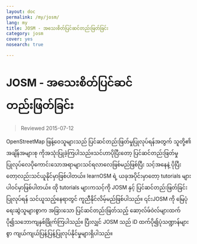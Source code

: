 ```yaml
---
layout: doc
permalink: /my/josm/
lang: my
title: JOSM - အသေးစိတ်ပြင်ဆင်တည်းဖြတ်ခြင်း
category: josm
cover: yes
nosearch: true

---
```


JOSM - အသေးစိတ်ပြင်ဆင်တည်းဖြတ်ခြင်း
================

> Reviewed 2015-07-12  

OpenStreetMap ဖြန့်ဝေသူများသည် ပြင်ဆင်တည်းဖြတ်မှုပြုလုပ်ရန်အတွက် သူတို့၏ အချိန်အများစု ကိုအသုံးပြုခဲ့ကြပါသည်။သင်ဟာပိုပြီးတော့
ပြင်ဆင်တည်းဖြတ်မှုပြုလုပ်လေပိုကောင်းသောအရာများသင်ရလာလေဖြစ်မည်ဖြစ်ပြီး သင့်အနေနဲ့ ပိုပြီး တော့လည်းသင်ယူနိုင်မှာဖြစ်ပါတယ်။ learnOSM ရဲ့ ယခုအပိုင်းမှာတော့
tutorials များပါဝင်မှာဖြစ်ပါတယ်။ ထို tutorials များကသင့်ကို JOSM နှင့် ပြင်ဆင်တည်းဖြတ်ခြင်း ပြုလုပ်ရန် သင်ယူသည့်နေရာတွင် ကူညီနိုင်လိမ့်မည်ဖြစ်ပါသည်။ ၎င်းJOSM ကို မြေပုံရေးဆွဲသူများစွာက အခြားသော ပြင်ဆင်တည်းဖြတ်သည့် ဆော့လ်ဖ်ဝဲလ်များထက်ပို၍သဘောကျနှစ်ခြိုက်ကြပါသည်။ ပြီးလျှင် JOSM သည် iD ထက်ပို၍ပုံသဏ္ဍာန်များစွာ ကျယ်ကျယ်ပြန့်ပြန့်ပြုလုပ်နိုင်မှုများရှိပါသည်။